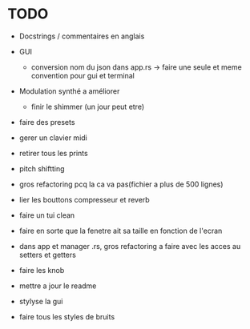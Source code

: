 # TODO

- Docstrings / commentaires en anglais

- GUI
  - conversion nom du json dans app.rs -> faire une seule et meme convention pour gui et terminal

- Modulation synthé a améliorer
  - finir le shimmer (un jour peut etre)

- faire des presets

- gerer un clavier midi

- retirer tous les prints

- pitch shiftting

- gros refactoring pcq la ca va pas(fichier a plus de 500 lignes)

- lier les bouttons compresseur et reverb

- faire un tui clean

- faire en sorte que la fenetre ait sa taille en fonction de l'ecran

- dans app et manager .rs, gros refactoring a faire avec les acces au setters et getters

- faire les knob

- mettre a jour le readme

- stylyse la gui

- faire tous les styles de bruits
